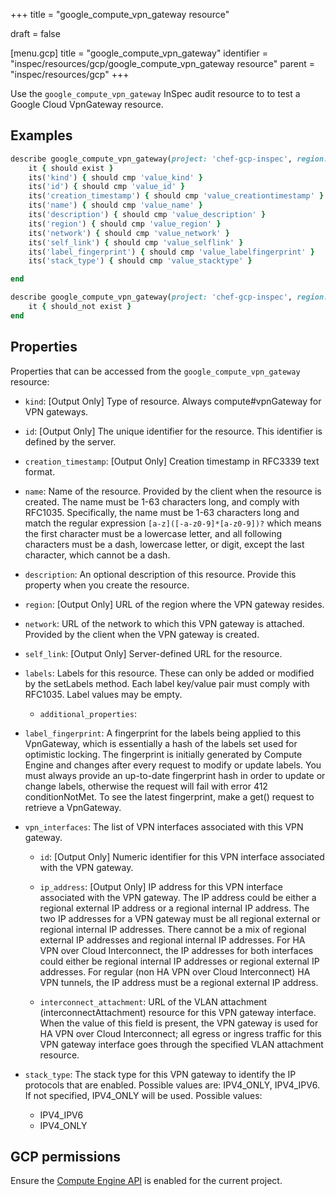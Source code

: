 +++
title = "google_compute_vpn_gateway resource"

draft = false


[menu.gcp]
title = "google_compute_vpn_gateway"
identifier = "inspec/resources/gcp/google_compute_vpn_gateway resource"
parent = "inspec/resources/gcp"
+++

Use the `google_compute_vpn_gateway` InSpec audit resource to to test a Google Cloud VpnGateway resource.

## Examples

```ruby
describe google_compute_vpn_gateway(project: 'chef-gcp-inspec', region: ' value_region', vpnGateway: ' ') do
	it { should exist }
	its('kind') { should cmp 'value_kind' }
	its('id') { should cmp 'value_id' }
	its('creation_timestamp') { should cmp 'value_creationtimestamp' }
	its('name') { should cmp 'value_name' }
	its('description') { should cmp 'value_description' }
	its('region') { should cmp 'value_region' }
	its('network') { should cmp 'value_network' }
	its('self_link') { should cmp 'value_selflink' }
	its('label_fingerprint') { should cmp 'value_labelfingerprint' }
	its('stack_type') { should cmp 'value_stacktype' }

end

describe google_compute_vpn_gateway(project: 'chef-gcp-inspec', region: ' value_region', vpnGateway: ' ') do
	it { should_not exist }
end
```

## Properties

Properties that can be accessed from the `google_compute_vpn_gateway` resource:


  * `kind`: [Output Only] Type of resource. Always compute#vpnGateway for VPN gateways.

  * `id`: [Output Only] The unique identifier for the resource. This identifier is defined by the server.

  * `creation_timestamp`: [Output Only] Creation timestamp in RFC3339 text format.

  * `name`: Name of the resource. Provided by the client when the resource is created. The name must be 1-63 characters long, and comply with RFC1035. Specifically, the name must be 1-63 characters long and match the regular expression `[a-z]([-a-z0-9]*[a-z0-9])?` which means the first character must be a lowercase letter, and all following characters must be a dash, lowercase letter, or digit, except the last character, which cannot be a dash.

  * `description`: An optional description of this resource. Provide this property when you create the resource.

  * `region`: [Output Only] URL of the region where the VPN gateway resides.

  * `network`: URL of the network to which this VPN gateway is attached. Provided by the client when the VPN gateway is created.

  * `self_link`: [Output Only] Server-defined URL for the resource.

  * `labels`: Labels for this resource. These can only be added or modified by the setLabels method. Each label key/value pair must comply with RFC1035. Label values may be empty.

    * `additional_properties`: 

  * `label_fingerprint`: A fingerprint for the labels being applied to this VpnGateway, which is essentially a hash of the labels set used for optimistic locking. The fingerprint is initially generated by Compute Engine and changes after every request to modify or update labels. You must always provide an up-to-date fingerprint hash in order to update or change labels, otherwise the request will fail with error 412 conditionNotMet. To see the latest fingerprint, make a get() request to retrieve a VpnGateway.

  * `vpn_interfaces`: The list of VPN interfaces associated with this VPN gateway.

    * `id`: [Output Only] Numeric identifier for this VPN interface associated with the VPN gateway.

    * `ip_address`: [Output Only] IP address for this VPN interface associated with the VPN gateway. The IP address could be either a regional external IP address or a regional internal IP address. The two IP addresses for a VPN gateway must be all regional external or regional internal IP addresses. There cannot be a mix of regional external IP addresses and regional internal IP addresses. For HA VPN over Cloud Interconnect, the IP addresses for both interfaces could either be regional internal IP addresses or regional external IP addresses. For regular (non HA VPN over Cloud Interconnect) HA VPN tunnels, the IP address must be a regional external IP address.

    * `interconnect_attachment`: URL of the VLAN attachment (interconnectAttachment) resource for this VPN gateway interface. When the value of this field is present, the VPN gateway is used for HA VPN over Cloud Interconnect; all egress or ingress traffic for this VPN gateway interface goes through the specified VLAN attachment resource.

  * `stack_type`: The stack type for this VPN gateway to identify the IP protocols that are enabled. Possible values are: IPV4_ONLY, IPV4_IPV6. If not specified, IPV4_ONLY will be used.
  Possible values:
    * IPV4_IPV6
    * IPV4_ONLY


## GCP permissions

Ensure the [Compute Engine API](https://console.cloud.google.com/apis/library/compute.googleapis.com/) is enabled for the current project.
